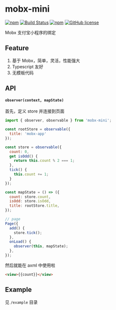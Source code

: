 # mobx-mini
[![npm](https://img.shields.io/npm/v/mobx-mini.svg)](https://www.npmjs.com/package/mobx-mini) 
[![Build Status](https://travis-ci.org/luv-sic/mobx-mini.svg?branch=master)](https://travis-ci.org/luv-sic/mobx-mini)
[![npm](https://img.shields.io/badge/TypeScript-%E2%9C%93-007ACC.svg)](https://www.typescriptlang.org/) 
[![GitHub license](https://img.shields.io/github/license/luv-sic/mobx-mini.svg)](https://github.com/luv-sic/mobx-mini/blob/master/LICENSE)

Mobx 支付宝小程序的绑定

## Feature

1. 基于 Mobx，简单，灵活，性能强大
2. Typescript 友好
3. 无模板代码

## API

#### `observer(context, mapState)`

首先，定义 store 并连接到页面

```JavaScript
import { observer, observable } from 'mobx-mini';

const rootStore = observable({
  title: 'mobx-app'
});

const store = observable({
  count: 0,
  get isOdd() {
    return this.count % 2 === 1;
  },
  tick() {
    this.count += 1;
  }
});

const mapState = () => ({
  count: store.count,
  isOdd: store.isOdd,
  title: rootStore.title,
});

// page
Page({
  add() {
    store.tick();
  },
  onLoad() {
    observer(this, mapState);
  },
});
```
然后就能在 axml 中使用啦
```html
<view>{{count}}</view>
```
## Example

见 `/example` 目录